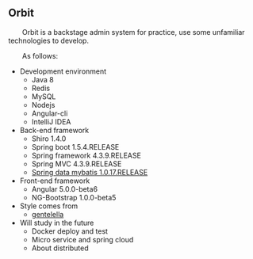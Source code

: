 ## Orbit
&emsp;&emsp;Orbit is a backstage admin system for practice, use some unfamiliar technologies to develop.


&emsp;&emsp;As follows:
* Development environment
  + Java 8
  + Redis
  + MySQL
  + Nodejs
  + Angular-cli
  + IntelliJ IDEA
* Back-end framework
  + Shiro 1.4.0
  + Spring boot 1.5.4.RELEASE
  + Spring framework 4.3.9.RELEASE  
  + Spring MVC 4.3.9.RELEASE
  + [Spring data mybatis 1.0.17.RELEASE](https://github.com/hatunet/spring-data-mybatis)
* Front-end framework
  + Angular 5.0.0-beta6
  + NG-Bootstrap 1.0.0-beta5
* Style comes from 
  + [gentelella](https://github.com/puikinsh/gentelella)
* Will study in the future
  + Docker deploy and test
  + Micro service and spring cloud
  + About distributed
